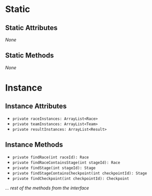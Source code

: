 # Static
## Static Attributes
*None*
## Static Methods
*None*
# Instance
## Instance Attributes
- `private raceInstances: ArrayList<Race>`
- `private teamInstances: ArrayList<Team>`
- `private resultInstances: ArrayList<Result>`
## Instance Methods
- `private findRace(int raceId): Race`
- `private findRaceContainsStage(int stageId): Race`
- `private findStage(int stageId): Stage`
- `private findStageContainsCheckpoint(int checkpointId): Stage`
- `private findCheckpoint(int checkpointId): Checkpoint`

*... rest of the methods from the interface*